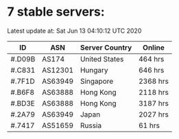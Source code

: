 # 7 stable servers:

Latest update at: Sat Jun 13 04:10:12 UTC 2020

| ID | ASN | Server Country | Online |
| -- | --- | -------------- | ------ |
| #.D09B | AS174 | United States | 464 hrs |
| #.C831 | AS12301 | Hungary | 646 hrs |
| #.7F1D | AS63949 | Singapore | 2368 hrs |
| #.B6F8 | AS63888 | Hong Kong | 2118 hrs |
| #.BD3E | AS63888 | Hong Kong | 3187 hrs |
| #.2A79 | AS63949 | Japan | 2027 hrs |
| #.7417 | AS51659 | Russia | 61 hrs |

